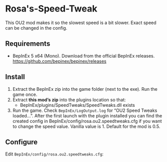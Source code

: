 # Rosa's-Speed-Tweak
This OU2 mod makes it so the slowest speed is a bit slower. Exact speed can be changed in the config.

## Requirements
- BepInEx 5 x64 (Mono). Download from the official BepInEx releases. https://github.com/bepinex/bepinex/releases

## Install
1. Extract the BepInEx zip into the game folder (next to the exe). Run the game once.
2. Extract **this mod’s zip** into the plugins location so that:
   - BepInEx/plugins/SpeedTweaks/SpeedTweaks.dll exists
3. Run the game. Check `BepInEx/LogOutput.log` for “OU2 Speed Tweaks loaded…”. After the first launch with the plugin installed you can find the created config in BepInEx/config/rosa.ou2.speedtweaks.cfg if you want to change the speed value. Vanilla value is 1. Default for the mod is 0.5.

## Configure
Edit `BepInEx/config/rosa.ou2.speedtweaks.cfg`:
